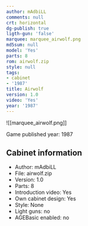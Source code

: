 ```yaml
---
author: mAdbiLL
comments: null
crt: horizontal
dg-publish: true
ligth-gun: 'false'
marquee: marquee_airwolf.png
md5sum: null
model: 'Yes'
parts: 8
rom: airwolf.zip
style: null
tags:
- cabinet
- '1987'
title: Airwolf
version: 1.0
video: 'Yes'
year: '1987'
---
```


![[marquee_airwolf.png]]

Game published year: 1987

## Cabinet information

- Author: mAdbiLL
- File: airwolf.zip
- Version: 1.0
- Parts: 8
- Introduction video: Yes
- Own cabinet design: Yes
- Style: None
- Light guns: no
- AGEBasic enabled: no

